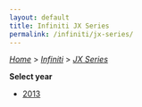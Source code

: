 ```yaml
---
layout: default
title: Infiniti JX Series
permalink: /infiniti/jx-series/
---
```

[*Home*](/) > [*Infiniti*](/infiniti/) > [*JX Series*](/infiniti/jx-series/)

**Select year**

- [2013](/infiniti/jx-series/2013/)